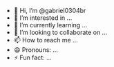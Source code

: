 - 👋 Hi, I’m @gabriel0304br
- 👀 I’m interested in ...
- 🌱 I’m currently learning ...
- 💞️ I’m looking to collaborate on ...
- 📫 How to reach me ...
- 😄 Pronouns: ...
- ⚡ Fun fact: ...

<!---
gabriel0304br/gabriel0304br is a ✨ special ✨ repository because its `README.md` (this file) appears on your GitHub profile.
You can click the Preview link to take a look at your changes.
--->
